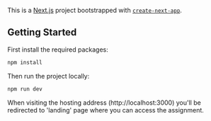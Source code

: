 This is a [Next.js](https://nextjs.org) project bootstrapped with [`create-next-app`](https://nextjs.org/docs/app/api-reference/cli/create-next-app).

## Getting Started

First install the required packages:

```bash
npm install
```

Then run the project locally:

```bash
npm run dev
```

When visiting the hosting address (http://localhost:3000) you'll be redirected to 'landing' page where you can access the assignment.
